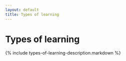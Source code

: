 ```yaml
---
layout: default
title: Types of learning
---
```


Types of learning
=================

{% include types-of-learning-description.markdown %}